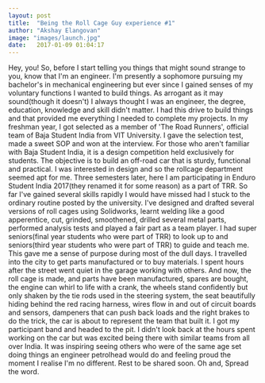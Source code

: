 ```yaml
---
layout: post
title:  "Being the Roll Cage Guy experience #1"
author: "Akshay Elangovan"
image: "images/launch.jpg"
date:   2017-01-09 01:04:17
---
```


Hey, you!
So, before I start telling you things that might sound strange to you, know that I'm an engineer. I'm presently a sophomore pursuing my bachelor's in mechanical engineering but ever since I gained senses of my voluntary functions I wanted to build things. As arrogant as it may sound(though it doesn't) I always thought I was an engineer, the degree, education, knowledge and skill didn't matter. I had this drive to build things and that provided me everything I needed to complete my projects. In my freshman year, I got selected as a member of 'The Road Runners', official team of Baja Student India from VIT University. I gave the selection test, made a sweet SOP and won at the interview. For those who aren't familiar with Baja Student India, it is a design competition held exclusively for students. The objective is to build an off-road car that is sturdy, functional and practical. I was interested in design and so the rollcage department seemed apt for me. Three semesters later, here I am participating in Enduro Student India 2017(they renamed it for some reason) as a part of TRR. So far I've gained several skills rapidly I would have missed had I stuck to the ordinary routine posted by the university. I've designed and drafted several versions of roll cages using Solidworks, learnt welding like a good apperentice, cut, grinded, smoothened, drilled several metal parts, performed analysis tests and played a fair part as a team player. I had super seniors(final year students who were part of TRR) to look up to and seniors(third year students who were part of TRR) to guide and teach me. This gave me a sense of purpose during most of the dull days. I travelled into the city to get parts manufactured or to buy materials. I spent hours after the street went quiet in the garage working with others. And now, the roll cage is made, and parts have been manufactured, spares are bought, the engine can whirl to life with a crank, the wheels stand confidently but only shaken by the tie rods used in the steering system, the seat beautifully hiding behind the red racing harness, wires flow in and out of circuit boards and sensors, dampeners that can push back loads and the right brakes to do the trick, the car is about to represent the team that built it. I got my participant band and headed to the pit. I didn't look back at the hours spent working on the car but was excited being there with similar teams from all over India. It was inspiring seeing others who were of the same age set doing things an engineer petrolhead would do and feeling proud the moment I realise I'm no different.
Rest to be shared soon.
Oh and, Spread the word. 